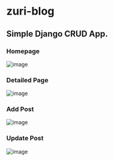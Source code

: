 # zuri-blog

## Simple Django CRUD App.


### Homepage

![image](https://user-images.githubusercontent.com/95668340/175377722-1c2f93fe-bf8f-43da-a956-2c77fcfa7fd7.png)

### Detailed Page

![image](https://user-images.githubusercontent.com/95668340/175378084-1648b182-b896-44e6-830f-3e94b42813dc.png)



### Add Post
![image](https://user-images.githubusercontent.com/95668340/175377961-46c6bfc6-faa8-4cb7-9ccd-01a787c95cdc.png)



### Update Post

![image](https://user-images.githubusercontent.com/95668340/175377840-1536cd70-1a31-490c-b221-37f7c98ab785.png)
